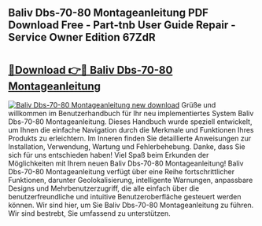 ## Baliv Dbs-70-80 Montageanleitung PDF Download Free - Part-tnb User Guide Repair - Service Owner Edition 67ZdR

# <h2><a href="http://df8tduk.blite.top/?on=Baliv+Dbs-70-80+Montageanleitung">🔗Download 👉🔴 Baliv Dbs-70-80 Montageanleitung</a></h2>

[![Baliv Dbs-70-80 Montageanleitung new download](https://i.imgur.com/lujVjoI.png)](http://df8tduk.blite.top/?on=Baliv+Dbs-70-80+Montageanleitung)
Grüße und willkommen im Benutzerhandbuch für Ihr neu implementiertes System Baliv Dbs-70-80 Montageanleitung. Dieses Handbuch wurde speziell entwickelt, um Ihnen die einfache Navigation durch die Merkmale und Funktionen Ihres Produkts zu erleichtern. Im Inneren finden Sie detaillierte Anweisungen zur Installation, Verwendung, Wartung und Fehlerbehebung. Danke, dass Sie sich für uns entschieden haben! Viel Spaß beim Erkunden der Möglichkeiten mit Ihrem neuen Baliv Dbs-70-80 Montageanleitung! Baliv Dbs-70-80 Montageanleitung verfügt über eine Reihe fortschrittlicher Funktionen, darunter Geolokalisierung, intelligente Warnungen, anpassbare Designs und Mehrbenutzerzugriff, die alle einfach über die benutzerfreundliche und intuitive Benutzeroberfläche gesteuert werden können. Wir sind hier, um Sie Baliv Dbs-70-80 Montageanleitung zu führen. Wir sind bestrebt, Sie umfassend zu unterstützen.
